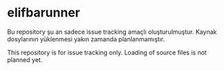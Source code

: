 # elifbarunner

Bu repository şu an sadece issue tracking amaçlı oluşturulmuştur. Kaynak dosylarının yüklenmesi yakın zamanda planlanmamıştır.

This repository is for issue tracking only. Loading of source files is not planned yet.
